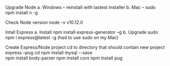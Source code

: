 Upgrade Node
a.	Windows – 
reinstall with lastest installer
b.	Mac – 
sudo npm install n -g


Check Node version 
node -v
v10.12.0

Intall Express
a.	Install
npm install express-generator –g
b.	Upgrade
sudo npm i express@latest -g (had to use sudo on my Mac)

Create Express/Node project
cd to directory that should contain new project
express –pug <project name>
cd <name of project>
npm install mysql --save  
npm install body-parser
npm install cors
npm install pug






